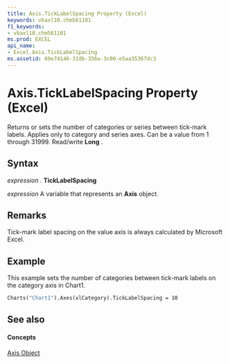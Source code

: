 ```yaml
---
title: Axis.TickLabelSpacing Property (Excel)
keywords: vbaxl10.chm561101
f1_keywords:
- vbaxl10.chm561101
ms.prod: EXCEL
api_name:
- Excel.Axis.TickLabelSpacing
ms.assetid: 69e74146-31db-356a-3c00-e5aa35367dc3
---
```



# Axis.TickLabelSpacing Property (Excel)

Returns or sets the number of categories or series between tick-mark labels. Applies only to category and series axes. Can be a value from 1 through 31999. Read/write  **Long** .


## Syntax

 _expression_ . **TickLabelSpacing**

 _expression_ A variable that represents an **Axis** object.


## Remarks

Tick-mark label spacing on the value axis is always calculated by Microsoft Excel.


## Example

This example sets the number of categories between tick-mark labels on the category axis in Chart1.


```vb
Charts("Chart1").Axes(xlCategory).TickLabelSpacing = 10 

```


## See also


#### Concepts


[Axis Object](axis-object-excel.md)

